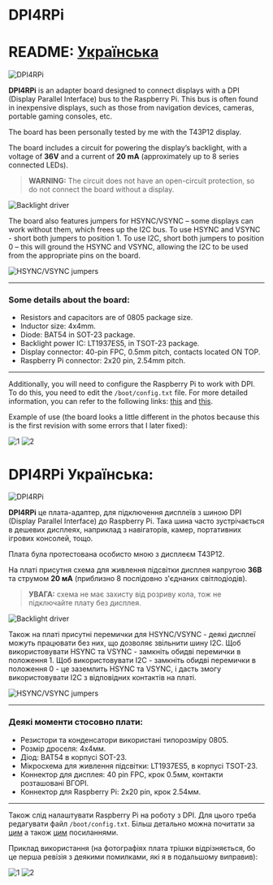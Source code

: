 # DPI4RPi

# README:  [Українська](#DPI4RPi-українська) 

![DPI4RPi](https://raw.githubusercontent.com/so1der/DPI4RPi/refs/heads/main/images/dpi4rpi.png)

**DPI4RPi** is an adapter board designed to connect displays with a DPI (Display Parallel Interface) bus to the Raspberry Pi. This bus is often found in inexpensive displays, such as those from navigation devices, cameras, portable gaming consoles, etc.

The board has been personally tested by me with the T43P12 display.

The board includes a circuit for powering the display’s backlight, with a voltage of **36V** and a current of **20 mA** (approximately up to 8 series connected LEDs). 

> **WARNING:** The circuit does not have an open-circuit protection, so do not connect the board without a display.

![Backlight driver](https://raw.githubusercontent.com/so1der/DPI4RPi/refs/heads/main/images/backlight.png)

The board also features jumpers for HSYNC/VSYNC – some displays can work without them, which frees up the I2C bus. To use HSYNC and VSYNC - short both jumpers to position 1. To use I2C, short both jumpers to position 0 – this will ground the HSYNC and VSYNC, allowing the I2C to be used from the appropriate pins on the board.

![HSYNC/VSYNC jumpers](https://raw.githubusercontent.com/so1der/DPI4RPi/refs/heads/main/images/jumpers_eng.png)

---

### Some details about the board:

- Resistors and capacitors are of 0805 package size.
- Inductor size: 4x4mm.
- Diode: BAT54 in SOT-23 package.
- Backlight power IC: LT1937ES5, in TSOT-23 package.
- Display connector: 40-pin FPC, 0.5mm pitch, contacts located ON TOP.
- Raspberry Pi connector: 2x20 pin, 2.54mm pitch.

---

Additionally, you will need to configure the Raspberry Pi to work with DPI. To do this, you need to edit the `/boot/config.txt` file. For more detailed information, you can refer to the following links: [this](https://so1der.github.io/articles/rgb888-to-rpi.html#raspberry-pi-setup) and [this](https://www.zephray.me/post/rpi_dpi/).

Example of use (the board looks a little different in the photos because this is the first revision with some errors that I later fixed):

![1](https://raw.githubusercontent.com/so1der/DPI4RPi/refs/heads/main/images/display1.jpg)
![2](https://raw.githubusercontent.com/so1der/DPI4RPi/refs/heads/main/images/display2.jpg)

# DPI4RPi Українська:
![DPI4RPi](https://raw.githubusercontent.com/so1der/DPI4RPi/refs/heads/main/images/dpi4rpi.png)

**DPI4RPi** це плата-адаптер, для підключення дисплеїв з шиною DPI (Display Parallel Interface) до Raspberry Pi. Така шина часто зустрічається в дешевих дисплеях, наприклад з навігаторів, камер, портативних ігрових консолей, тощо.

Плата була протестована особисто мною з дисплеєм T43P12.

На платі присутня схема для живлення підсвітки дисплея напругою **36В** та струмом **20 мА** (приблизно 8 послідовно з'єднаних світлодіодів). 

> **УВАГА:** схема не має захисту від розриву кола, тож не підключайте плату без дисплея.

![Backlight driver](https://raw.githubusercontent.com/so1der/DPI4RPi/refs/heads/main/images/backlight.png)

Також на платі присутні перемички для HSYNC/VSYNC - деякі дисплеї можуть працювати без них, що дозволяє звільнити шину I2C. Щоб використовувати HSYNC та VSYNC - замкніть обидві перемички в положення 1. Щоб використовувати I2C - замкніть обидві перемички в положення 0 - це заземлить HSYNC та VSYNC, і дасть змогу використовувати I2C з відповідних контактів на платі.

![HSYNC/VSYNC jumpers](https://raw.githubusercontent.com/so1der/DPI4RPi/refs/heads/main/images/jumpers_ukr.png)

---

### Деякі моменти стосовно плати:

- Резистори та конденсатори використані типорозміру 0805.
- Розмір дроселя: 4х4мм.
- Діод: BAT54 в корпусі SOT-23.
- Мікросхема для живлення підсвітки: LT1937ES5, в корпусі TSOT-23.
- Коннектор для дисплея: 40 pin FPC, крок 0.5мм, контакти розташовані ВГОРІ.
- Коннектор для Raspberry Pi: 2x20 pin, крок 2.54мм.

---

Також слід налаштувати Raspberry Pi на роботу з DPI. Для цього треба редагувати файл `/boot/config.txt`. Більш детально можна почитати за [цим](https://so1der.github.io/articles/rgb888-to-rpi.html#raspberry-pi-setup) а також [цим](https://www.zephray.me/post/rpi_dpi/) посиланнями.

Приклад використання (на фотографіях плата трішки відрізняється, бо це перша ревізія з деякими помилками, які я в подальшому виправив):

![1](https://raw.githubusercontent.com/so1der/DPI4RPi/refs/heads/main/images/display1.jpg)
![2](https://raw.githubusercontent.com/so1der/DPI4RPi/refs/heads/main/images/display2.jpg)
